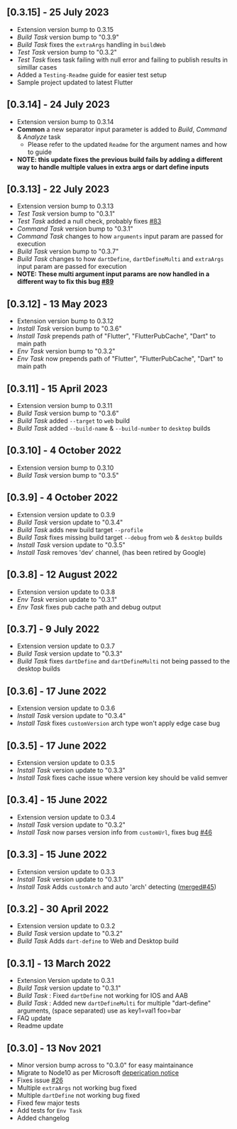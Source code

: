 ## [0.3.15] - 25 July 2023
- Extension version bump to 0.3.15
- *Build Task* version bump to "0.3.9"
- *Build Task* fixes the `extraArgs` handling in `buildWeb`
- *Test Task* version bump to "0.3.2"
- *Test Task* fixes task failing with null error and failing to publish results in simillar cases 
- Added a `Testing-Readme` guide for easier test setup
- Sample project updated to latest Flutter

## [0.3.14] - 24 July 2023
- Extension version bump to 0.3.14
- **Common** a new separator input parameter is added to *Build*, *Command* & *Analyze* task
    - Please refer to the updated `Readme` for the argument names and how to guide
- **NOTE: this update fixes the previous build fails by adding a different way to handle multiple values in extra args or dart define inputs**

## [0.3.13] - 22 July 2023
- Extension version bump to 0.3.13
- *Test Task* version bump to "0.3.1"
- *Test Task* added a null check, probably fixes [#83](https://github.com/hey24sheep/azure-flutter-tasks/issues/83)
- *Command Task* version bump to "0.3.1"
- *Command Task* changes to how `arguments` input param are passed for execution
- *Build Task* version bump to "0.3.7"
- *Build Task* changes to how `dartDefine`, `dartDefineMulti` and `extraArgs` input param are passed for execution
- **NOTE: These multi argument input params are now handled in a different way to fix this bug [#89](https://github.com/hey24sheep/azure-flutter-tasks/issues/89)**

## [0.3.12] - 13 May 2023
- Extension version bump to 0.3.12
- *Install Task* version bump to "0.3.6"
- *Install Task* prepends path of "Flutter", "FlutterPubCache", "Dart" to main path 
- *Env Task* version bump to "0.3.2"
- *Env Task* now prepends path of "Flutter", "FlutterPubCache", "Dart" to main path 

## [0.3.11] - 15 April 2023
- Extension version bump to 0.3.11
- *Build Task* version bump to "0.3.6"
- *Build Task* added `--target` to `web` build
- *Build Task* added `--build-name` & `--build-number` to `desktop` builds

## [0.3.10] - 4 October 2022
- Extension version bump to 0.3.10
- *Build Task* version bump to "0.3.5"

## [0.3.9] - 4 October 2022
- Extension version update to 0.3.9
- *Build Task* version update to "0.3.4"
- *Build Task* adds new build target `--profile`
- *Build Task* fixes missing build target `--debug` from `web` & `desktop` builds
- *Install Task* version update to "0.3.5"
- *Install Task* removes 'dev' channel, (has been retired by Google)

## [0.3.8] - 12 August 2022
- Extension version update to 0.3.8
- *Env Task* version update to "0.3.1"
- *Env Task* fixes pub cache path and debug output

## [0.3.7] - 9 July 2022
- Extension version update to 0.3.7
- *Build Task* version update to "0.3.3"
- *Build Task* fixes `dartDefine` and `dartDefineMulti` not being passed to the desktop builds

## [0.3.6] - 17 June 2022
- Extension version update to 0.3.6
- *Install Task* version update to "0.3.4"
- *Install Task* fixes `customVersion` arch type won't apply edge case bug

## [0.3.5] - 17 June 2022
- Extension version update to 0.3.5
- *Install Task* version update to "0.3.3"
- *Install Task* fixes cache issue where version key should be valid semver

## [0.3.4] - 15 June 2022
- Extension version update to 0.3.4
- *Install Task* version update to "0.3.2"
- *Install Task* now parses version info from `customUrl`, fixes bug [#46](https://github.com/hey24sheep/azure-flutter-tasks/issues/46)

## [0.3.3] - 15 June 2022
- Extension version update to 0.3.3
- *Install Task* version update to "0.3.1"
- *Install Task* Adds `customArch` and auto 'arch' detecting ([merged#45](https://github.com/hey24sheep/azure-flutter-tasks/pull/45))

## [0.3.2] - 30 April 2022
- Extension version update to 0.3.2
- *Build Task* version update to "0.3.2"
- *Build Task* Adds `dart-define` to Web and Desktop build

## [0.3.1] - 13 March 2022
- Extension Version update to 0.3.1
- *Build Task* version update to "0.3.1"
- *Build Task* : Fixed `dartDefine` not working for IOS and AAB
- *Build Task* : Added new `dartDefineMulti` for multiple "dart-define" arguments, (space separated) use as key1=val1 foo=bar
- FAQ update
- Readme update

## [0.3.0] - 13 Nov 2021 
- Minor version bump across to "0.3.0" for easy maintainance
- Migrate to Node10 as per Microsoft [deperication notice](https://aka.ms/migrateTaskNode10)
- Fixes issue [#26](https://github.com/hey24sheep/azure-flutter-tasks/issues/26)
- Multiple `extraArgs` not working bug fixed
- Multiple `dartDefine` not working bug fixed
- Fixed few major tests
- Add tests for `Env Task`
- Added changelog